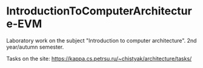# IntroductionToComputerArchitecture-EVM

Laboratory work on the subject "Introduction to computer architecture". 2nd year/autumn semester.

Tasks on the site: https://kappa.cs.petrsu.ru/~chistyak/architecture/tasks/
